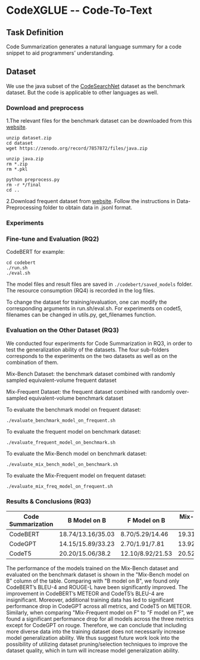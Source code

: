 # CodeXGLUE -- Code-To-Text

## Task Definition

Code Summarization generates a natural language summary for a code snippet to aid programmers’ understanding.

## Dataset

We use the java subset of the [CodeSearchNet](https://arxiv.org/pdf/1909.09436.pdf) dataset as the benchmark dataset. But the code is applicable to other languages as well.

### Download and preprocess
1.The relevant files for the benchmark dataset can be downloaded from this [website](https://github.com/microsoft/CodeXGLUE/tree/main/Code-Text/code-to-text).

```shell
unzip dataset.zip
cd dataset
wget https://zenodo.org/record/7857872/files/java.zip

unzip java.zip
rm *.zip
rm *.pkl

python preprocess.py
rm -r */final
cd ..
```

2.Download frequent dataset from [website](https://drive.google.com/drive/folders/1mKcCoMoGKV6R7p8MQBpXLSGXP62PmxSf). Follow the instructions in Data-Preprocessing folder to obtain data in .jsonl format.

### Experiments

### Fine-tune and Evaluation (RQ2)
CodeBERT for example:
```shell
cd codebert
./run.sh
./eval.sh
```

The model files and result files are saved in `./codebert/saved_models` folder.
The resource consumption (RQ4) is recorded in the log files.

To change the dataset for training/evaluation, one can modify the corresponding arguments in run.sh/eval.sh. For experiments on codet5, filenames can be changed in utils.py, get_filenames function.

### Evaluation on the Other Dataset (RQ3)
We conducted four experiments for Code Summarization in RQ3, in order to test the generalization ability of the datasets. The four sub-folders corresponds to the experiments on the two datasets as well as on the combination of them.

Mix-Bench Dataset: the benchmark dataset combined with randomly sampled equivalent-volume frequent dataset

Mix-Frequent Dataset: the frequent dataset combined with randomly over-sampled equivalent-volume benchmark dataset

To evaluate the benchmark model on frequent dataset:
```shell
./evaluate_benchmark_model_on_frequent.sh
```

To evaluate the frequent model on benchmark dataset:
```shell
./evaluate_frequent_model_on_benchmark.sh
```

To evaluate the Mix-Bench model on benchmark dataset:
```shell
./evaluate_mix_bench_model_on_benchmark.sh
```

To evaluate the Mix-Frequent model on frequent dataset:
```shell
./evaluate_mix_freq_model_on_frequent.sh
```

### Results & Conclusions (RQ3)
| Code Summarization | B Model on B | F Model on B | Mix-Bench Model on B | F Model on F | B Model on F | Mix-Frequent Model on F |
| -------- | -------- | -------- | -------- | -------- | -------- | -------- |
| CodeBERT | 18.74/13.16/35.03 | 8.70/5.29/14.46 | 19.31/13.25/35.73 | 32.20/20.52/42.17 | 17.61/12.87/25.75 | 31.23/19.77/41.02 |
| CodeGPT | 14.15/15.89/33.23 | 2.70/1.91/7.81 | 13.92/15.41/32.80 | 31.97/20.19/41.83 | 12.85/13.19/22.89 | 31.59/19.89/41.55 |
| CodeT5 | 20.20/15.06/38.2 | 12.10/8.92/21.53 | 20.52/14.51/38.08 | 32.94/22.05/44.33 | 19.24/14.25/28.35 | 31.89/21.44/43.53 |

The performance of the models trained on the Mix-Bench dataset and evaluated on the benchmark dataset is shown in the "Mix-Bench model on B" column of the table. Comparing with "B model on B", we found only CodeBERT’s BLEU-4 and ROUGE-L have been significantly improved. The improvement in CodeBERT’s METEOR and CodeT5’s BLEU-4 are insignificant. Moreover, additional training data has led to significant performance drop in CodeGPT across all metrics, and CodeT5 on METEOR. Similarly, when comparing "Mix-Frequent model on F" to "F model on F", we found a significant performance drop for all models across the three metrics except for CodeGPT on rouge. Therefore, we can conclude that including more diverse data into the training dataset does not necessarily increase model generalization ability. We thus suggest future work look into the possibility of utilizing dataset pruning/selection techniques to improve the dataset quality, which in turn will increase model generalization ability.